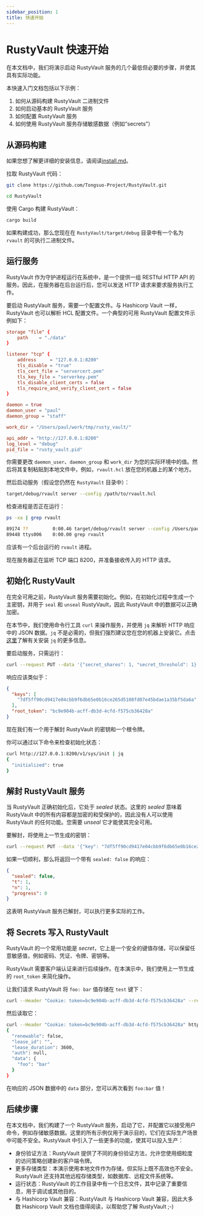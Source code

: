 ```yaml
---
sidebar_position: 1
title: 快速开始
---
```


# RustyVault 快速开始


在本文档中，我们将演示启动 RustyVault 服务的几个最低但必要的步骤，并使其具有实际功能。

本快速入门文档包括以下示例：

1. 如何从源码构建 RustyVault 二进制文件
2. 如何启动基本的 RustyVault 服务
3. 如何配置 RustyVault 服务
4. 如何使用 RustyVault 服务存储敏感数据（例如“secrets”）

## 从源码构建

如果您想了解更详细的安装信息，请阅读[install.md](./install.md)。

拉取 RustyVault 代码：

~~~bash
git clone https://github.com/Tongsuo-Project/RustyVault.git

cd RustyVault
~~~

使用 Cargo 构建 RustyVault：

~~~bash
cargo build
~~~

如果构建成功，那么您现在在 `RustyVault/target/debug` 目录中有一个名为 `rvault` 的可执行二进制文件。

## 运行服务

RustyVault 作为守护进程运行在系统中，是一个提供一组 RESTful HTTP API 的服务。因此，在服务器在后台运行后，您可以发送 HTTP 请求来要求服务执行工作。

要启动 RustyVault 服务，需要一个配置文件。与 Hashicorp Vault 一样，RustyVault 也可以解析 HCL 配置文件。一个典型的可用 RustyVault 配置文件示例如下：

~~~conf
storage "file" {
    path    = "./data"
}

listener "tcp" {
    address     = "127.0.0.1:8200"
    tls_disable = "true"
    tls_cert_file = "servercert.pem"
    tls_key_file = "serverkey.pem"
    tls_disable_client_certs = false
    tls_require_and_verify_client_cert = false
}

daemon = true
daemon_user = "paul"
daemon_group = "staff"

work_dir = "/Users/paul/work/tmp/rusty_vault/"

api_addr = "http://127.0.0.1:8200"
log_level = "debug"
pid_file = "rusty_vault.pid"
~~~

你需要更改 `daemon_user`、`daemon_group` 和 `work_dir` 为您的实际环境中的值。然后将其复制粘贴到本地文件中，例如，`rvault.hcl` 放在您的机器上的某个地方。


然后启动服务（假设您仍然在 `RustyVault` 目录中）：

~~~bash
target/debug/rvault server --config /path/to/rvault.hcl
~~~

检查进程是否正在运行：

~~~bash
ps -xa | grep rvault

89174 ??         0:00.46 target/debug/rvault server --config /Users/paul/work/tmp/rvault.hcl
89448 ttys006    0:00.00 grep rvault
~~~

应该有一个后台运行的 `rvault` 进程。

现在服务器正在监听 TCP 端口 8200，并准备接收传入的 HTTP 请求。

## 初始化 RustyVault

在完全可用之前，RustyVault 服务需要初始化。例如，在初始化过程中生成一个主密钥，并用于 `seal` 和 `unseal` RustyVault，因此 RustyVault 中的数据可以正确加密。

在本节中，我们使用命令行工具 `curl` 来操作服务，并使用 `jq` 来解析 HTTP 响应中的 JSON 数据。`jq` 不是必需的，但我们强烈建议您在您的机器上安装它。点击[这里](https://jqlang.github.io/jq/download/)了解有关安装 `jq` 的更多信息。

要启动服务，只需运行：

~~~bash
curl --request PUT --data '{"secret_shares": 1, "secret_threshold": 1}' http://127.0.0.1:8200/v1/sys/init | jq
~~~

响应应该类似于：

~~~json
{
  "keys": [
    "7df5ff90cd9417e04cbb9f6db65e0b16ce265d5108fd07e45bdae1a35bf5da6a"
  ],
  "root_token": "bc9e904b-acff-db3d-4cfd-f575cb36428a"
}
~~~

现在我们有一个用于解封 RustyVault 的密钥和一个根令牌。

你可以通过以下命令来检查初始化状态：

~~~bash
curl http://127.0.0.1:8200/v1/sys/init | jq
{
  "initialized": true
}
~~~

## 解封 RustyVault 服务

当 RustyVault 正确初始化后，它处于 *sealed* 状态。这里的 *sealed* 意味着 RustyVault 中的所有内容都是加密的和受保护的，因此没有人可以使用 RustyVault 的任何功能。您需要 *unseal* 它才能使其完全可用。

要解封，将使用上一节生成的密钥：

~~~bash
curl --request PUT --data '{"key": "7df5ff90cd9417e04cbb9f6db65e0b16ce265d5108fd07e45bdae1a35bf5da6a"}' http://127.0.0.1:8200/v1/sys/unseal | jq
~~~

如果一切顺利，那么将返回一个带有 `sealed: false` 的响应：

~~~json
{
  "sealed": false,
  "t": 1,
  "n": 1,
  "progress": 0
}
~~~

这表明 RustyVault 服务已解封，可以执行更多实际的工作。

## 将 Secrets 写入 RustyVault

RustyVault 的一个常用功能是 *secret*，它上是一个安全的键值存储，可以保留任意敏感值，例如密码、凭证、令牌、密钥等。

RustyVault 需要客户端认证来进行后续操作。在本演示中，我们使用上一节生成的 `root_token` 来简化操作。

让我们请求 RustyVault 将 `foo: bar` 值存储在 `test` 键下：

~~~bash
curl --Header "Cookie: token=bc9e904b-acff-db3d-4cfd-f575cb36428a" --request POST --data '{ "foo": "bar" }' http://127.0.0.1:8200/v1/secret/test | jq
~~~

然后读取它：

~~~bash
curl --Header "Cookie: token=bc9e904b-acff-db3d-4cfd-f575cb36428a" http://127.0.0.1:8200/v1/secret/test | jq
{
  "renewable": false,
  "lease_id": "",
  "lease_duration": 3600,
  "auth": null,
  "data": {
    "foo": "bar"
  }
}
~~~

在响应的 JSON 数据中的 `data` 部分，您可以再次看到 `foo:bar` 值！

## 后续步骤

在本文档中，我们构建了一个 RustyVault 服务，启动了它，并配置它以接受用户命令，例如存储敏感数据。这里的所有示例仅用于演示目的，它们在实际生产场景中可能不安全。RustyVault 中引入了一些更多的功能，使其可以投入生产：

* 身份验证方法：RustyVault 提供了不同的身份验证方法，允许您使用细粒度的访问策略创建新的客户端令牌。
* 更多存储类型：本演示使用本地文件作为存储，但实际上既不高效也不安全。RustyVault 还支持其他远程存储类型，如数据库、远程文件系统等。
* 运行状态：RustyVault 的工作目录中有一个日志文件，其中记录了重要信息，用于调试或其他目的。
* 与 Hashicorp Vault 兼容：RustyVault 与 Hashicorp Vault 兼容，因此大多数 Hashicorp Vault 文档也值得阅读，以帮助您了解 RustyVault ;-)